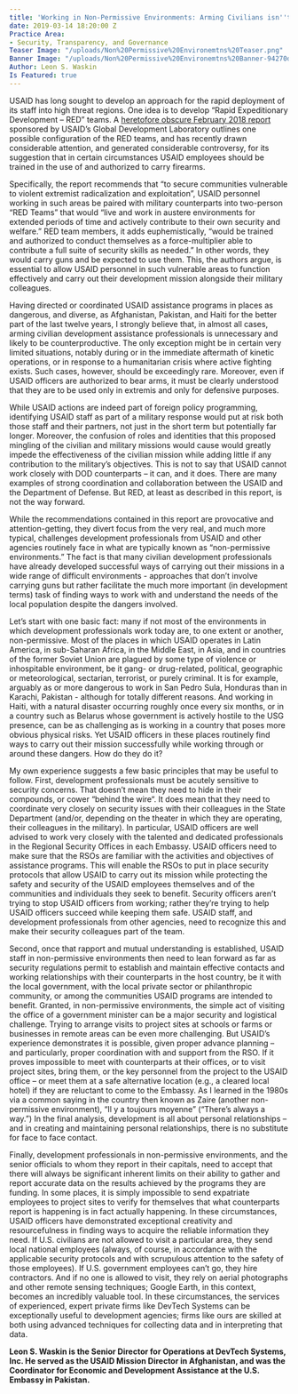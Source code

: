 ```yaml
---
title: 'Working in Non-Permissive Environments: Arming Civilians isn''t the Answer'
date: 2019-03-14 18:20:00 Z
Practice Area:
- Security, Transparency, and Governance
Teaser Image: "/uploads/Non%20Permissive%20Environemtns%20Teaser.png"
Banner Image: "/uploads/Non%20Permissive%20Environemtns%20Banner-94270d.png"
Author: Leon S. Waskin
Is Featured: true
---
```


USAID has long sought to develop an approach for the rapid deployment of its staff into high threat regions.   One idea is to develop “Rapid Expeditionary Development – RED” teams.  A [heretofore obscure February 2018 report](https://pdf.usaid.gov/pdf_docs/PA00T6VQ.pdf) sponsored by USAID’s Global Development Laboratory outlines one possible configuration of the RED teams, and has recently drawn considerable attention, and generated considerable controversy, for its suggestion that in certain circumstances USAID employees should be trained in the use of and authorized to carry firearms.

Specifically, the report recommends that “to secure communities vulnerable to violent extremist radicalization and exploitation”, USAID personnel working in such areas be paired with military counterparts into two-person “RED Teams” that would “live and work in austere environments for extended periods of time and actively contribute to their own security and welfare.”  RED team members, it adds euphemistically, “would be trained and authorized to conduct themselves as a force-multiplier able to contribute a full suite of security skills as needed.”  In other words, they would carry guns and be expected to use them.  This, the authors argue, is essential to allow USAID personnel in such vulnerable areas to function effectively and carry out their development mission alongside their military colleagues. 

Having directed or coordinated USAID assistance programs in places as dangerous, and diverse, as Afghanistan, Pakistan, and Haiti for the better part of the last twelve years, I strongly believe that, in almost all cases, arming civilian development assistance professionals is unnecessary and likely to be counterproductive.  The only exception might be in certain very limited situations, notably during or in the immediate aftermath of kinetic operations, or in response to a humanitarian crisis where active fighting exists.  Such cases, however, should be exceedingly rare.  Moreover, even if USAID officers are authorized to bear arms, it must be clearly understood that they are to be used only in extremis and only for defensive purposes.  

While USAID actions are indeed part of foreign policy programming, identifying USAID staff as part of a military response would put at risk both those staff and their partners, not just in the short term but potentially far longer.  Moreover, the confusion of roles and identities that this proposed mingling of the civilian and military missions would cause would greatly impede the effectiveness of the civilian mission while adding little if any contribution to the military’s objectives.  This is not to say that USAID cannot work closely with DOD counterparts – it can, and it does.  There are many examples of strong coordination and collaboration between the USAID and the Department of Defense.  But RED, at least as described in this report, is not the way forward. 

While the recommendations contained in this report are provocative and attention-getting, they divert focus from the very real, and much more typical, challenges development professionals from USAID and other agencies routinely face in what are typically known as “non-permissive environments.”  The fact is that many civilian development professionals have already developed successful ways of carrying out their missions in a wide range of difficult environments - approaches that don’t involve carrying guns but rather facilitate the much more important (in development terms) task of finding ways to work with and understand the needs of the local population despite the dangers involved.

Let’s start with one basic fact: many if not most of the environments in which development professionals work today are, to one extent or another, non-permissive. Most of the places in which USAID operates in Latin America, in sub-Saharan Africa, in the Middle East, in Asia, and in countries of the former Soviet Union are plagued by some type of violence or inhospitable environment, be it gang- or drug-related, political, geographic or meteorological, sectarian, terrorist, or purely criminal.  It is for example, arguably as or more dangerous to work in San Pedro Sula, Honduras than in Karachi, Pakistan - although for totally different reasons. And working in Haiti, with a natural disaster occurring roughly once every six months, or in a country such as Belarus whose government is actively hostile to the USG presence, can be as challenging as is working in a country that poses more obvious physical risks. Yet USAID officers in these places routinely find ways to carry out their mission successfully while working through or around these dangers.  How do they do it?

My own experience suggests a few basic principles that may be useful to follow.  First, development professionals must be acutely sensitive to security concerns.  That doesn’t mean they need to hide in their compounds, or cower “behind the wire“.  It does mean that they need to coordinate very closely on security issues with their colleagues in the State Department (and/or, depending on the theater in which they are operating, their colleagues in the military).  In particular, USAID officers are well advised to work very closely with the talented and dedicated professionals in the Regional Security Offices in each Embassy.  USAID officers need to make sure that the RSOs are familiar with the activities and objectives of assistance programs.  This will enable the RSOs to put in place security protocols that allow USAID to carry out its mission while protecting the safety and security of the USAID employees themselves and of the communities and individuals they seek to benefit.  Security officers aren’t trying to stop USAID officers from working; rather they’re trying to help USAID officers succeed while keeping them safe.  USAID staff, and development professionals from other agencies, need to recognize this and make their security colleagues part of the team.

Second, once that rapport and mutual understanding is established, USAID staff in non-permissive environments then need to lean forward as far as security regulations permit to establish and maintain effective contacts and working relationships with their counterparts in the host country, be it with the local government, with the local private sector or philanthropic community, or among the communities USAID programs are intended to benefit.  Granted, in non-permissive environments, the simple act of visiting the office of a government minister can be a major security and logistical challenge.  Trying to arrange visits to project sites at schools or farms or businesses in remote areas can be even more challenging.  But USAID’s experience demonstrates it is possible, given proper advance planning – and particularly, proper coordination with and support from the RSO.  If it proves impossible to meet with counterparts at their offices, or to visit project sites, bring them, or the key personnel from the project to the USAID office – or meet them at a safe alternative location (e.g., a cleared local hotel) if they are reluctant to come to the Embassy.  As I learned in the 1980s via a common saying in the country then known as Zaire (another non-permissive environment), “Il y a toujours moyenne” (“There’s always a way.”)  In the final analysis, development is all about personal relationships – and in creating and maintaining personal relationships, there is no substitute for face to face contact.  

Finally, development professionals in non-permissive environments, and the senior officials to whom they report in their capitals, need to accept that there will always be significant inherent limits on their ability to gather and report accurate data on the results achieved by the programs they are funding.  In some places, it is simply impossible to send expatriate employees to project sites to verify for themselves that what counterparts report is happening is in fact actually happening.  In these circumstances, USAID officers have demonstrated exceptional creativity and resourcefulness in finding ways to acquire the reliable information they need.  If U.S. civilians are not allowed to visit a particular area, they send local national employees (always, of course, in accordance with the applicable security protocols and with scrupulous attention to the safety of those employees).  If U.S. government employees can’t go, they hire contractors.  And if no one is allowed to visit, they rely on aerial photographs and other remote sensing techniques; Google Earth, in this context, becomes an incredibly valuable tool.  In these circumstances, the services of experienced, expert private firms like DevTech Systems can be exceptionally useful to development agencies; firms like ours are skilled at both using advanced techniques for collecting data and in interpreting that data.

**Leon S. Waskin is the Senior Director for Operations at DevTech Systems, Inc.  He served as the USAID Mission Director in Afghanistan, and was the Coordinator for Economic and Development Assistance at the U.S. Embassy in Pakistan.**
